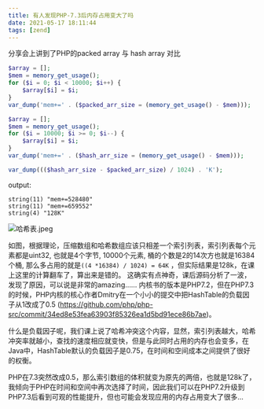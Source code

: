```yaml
---
title: 有人发现PHP-7.3后内存占用变大了吗
date: 2021-05-17 18:11:44
tags: [zend]
---
```


分享会上讲到了PHP的packed array 与 hash array 对比

```php
$array = [];
$mem = memory_get_usage();
for ($i = 0; $i < 10000; $i++) {
    $array[$i] = $i;
}
var_dump('mem+=' . ($packed_arr_size = (memory_get_usage() - $mem)));

$array = [];
$mem = memory_get_usage();
for ($i = 10000; $i >= 0; $i--) {
    $array[$i] = $i;
}
var_dump('mem+=' . ($hash_arr_size = (memory_get_usage() - $mem)));

var_dump((($hash_arr_size - $packed_arr_size) / 1024) . 'K');
```

output:

```
string(11) "mem+=528480"
string(11) "mem+=659552"
string(4) "128K"
```

<!--more-->

![哈希表.jpeg](https://ae03.alicdn.com/kf/H8a1991c6f3044993ab066ef38ae4992b1.png)

如图，根据理论，压缩数组和哈希数组应该只相差一个索引列表，索引列表每个元素都是uint32, 也就是4个字节, 10000个元素, 桶的个数是2的14次方也就是16384个桶, 那么多占用的就是`((4 *16384) / 1024) = 64K` ，但实际结果是128k，在课上这里的计算翻车了，算出来是错的。
这确实有点神奇，课后源码分析了一波，发现了原因，可以说是非常的amazing……
内核书的版本是PHP7.2，但在PHP7.3的时候，PHP内核的核心作者Dmitry在一个小小的提交中把HashTable的负载因子从1改成了0.5 (https://github.com/php/php-src/commit/34ed8e53fea63903f85326ea1d5bd91ece86b7ae)。

什么是负载因子呢，我们课上说了哈希冲突这个内容，显然，索引列表越大，哈希冲突率就越小，查找的速度相应就变快，但是与此同时占用的内存也会变多，在Java中，HashTable默认的负载因子是0.75，在时间和空间成本之间提供了很好的权衡。

PHP在7.3突然改成0.5，那么索引数组的体积就变为原先的两倍，也就是128k了，我倾向于PHP在时间和空间中再次选择了时间，因此我们可以在PHP7.2升级到PHP7.3后看到可观的性能提升，但也可能会发现应用的内存占用变大了很多...

